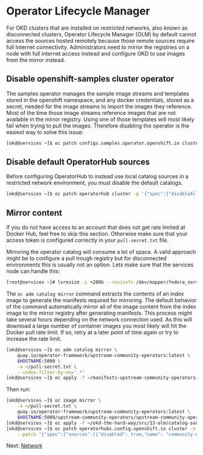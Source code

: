# Operator Lifecycle Manager

For OKD clusters that are installed on restricted networks, also known as
disconnected clusters, Operator Lifecycle Manager (OLM) by default cannot access
the sources hosted remotely because those remote sources require full Internet
connectivity. Administrators need to mirror the registries on a node with full
internet access instead and configure OKD to use images from the mirror instead.

## Disable openshift-samples cluster operator

The samples operator manages the sample image streams and templates stored in the
openshift namespace, and any docker credentials, stored as a secret, needed for
the image streams to import the images they reference. Most of the time those
image streams reference images that are not available in the mirror registry.
Using one of those templates will most likely fail when trying to pull the
images. Therefore disabling the operator is the easiest way to solve this issue:

```bash
[okd@services ~]$ oc patch configs.samples.operator.openshift.io cluster -p '{"spec":{"managementState":"Removed"}}' --type=merge
```

## Disable default OperatorHub sources

Before configuring OperatorHub to instead use local catalog sources in a
restricted network environment, you must disable the default catalogs.

```bash
[okd@services ~]$ oc patch operatorhub cluster -p '{"spec":{"disableAllDefaultSources":true}}' --type=merge
```

## Mirror content

If you do not have access to an account that does not get rate limited at Docker
Hub, feel free to skip this section. Otherwise make sure that your access token
is configured correctly in your `pull-secret.txt` file.

Mirroring the operator catalog will consume a lot of space. A valid approach
might be to configure a pull trough registry but for disconnected environments
this is usually not an option. Lets make sure that the services node can handle
this:

```bash
[root@services ~]# lvresize -L +200G --resizefs /dev/mapper/fedora_services-root
```

The `oc adm catalog mirror` command extracts the contents of an index image to
generate the manifests required for mirroring. The default behavior of the
command automatically mirror all of the image content from the index image to
the mirror registry after generating manifests. This process might take several
hours depending on the network connection used. As this will download a large
number of container images you most likely will hit the Docker pull rate limit.
If so, retry at a later point of time again or try to increase the rate limit.

```bash
[okd@services ~]$ oc adm catalog mirror \
    quay.io/operator-framework/upstream-community-operators:latest \
    $HOSTNAME:5000 \
    -a ~/pull-secret.txt \
    --index-filter-by-os='.*'
[okd@services ~]$ oc apply -f ~/manifests-upstream-community-operators-*/imageContentSourcePolicy.yaml
```

Then run:

```bash
[okd@services ~]$ oc image mirror \
    -a ~/pull-secret.txt \
    quay.io/operator-framework/upstream-community-operators:latest \
    $HOSTNAME:5000/upstream-community-operators/upstream-community-operators:latest
[okd@services ~]$ oc apply -f ~/okd-the-hard-way/src/13-olm/catalog-source.yaml
[okd@services ~]$ oc patch operatorhubs.config.openshift.io cluster -n openshift-marketplace --type merge \
    --patch '{"spec":{"sources":[{"disabled": true,"name": "community-operators"}]}}'
```

Next: [Network](14-network.md)
